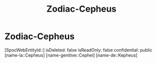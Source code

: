 ﻿---
title: "Zodiac-Cepheus"
type: Zodiac
tags:
- astro/Zodiac

---

# Zodiac-Cepheus

[SpocWebEntityId::]
isDeleted: false
isReadOnly: false
confidential: public
[name-la::Cepheus]
[name-genitive::Cephei]
[name-de::Kepheus]
